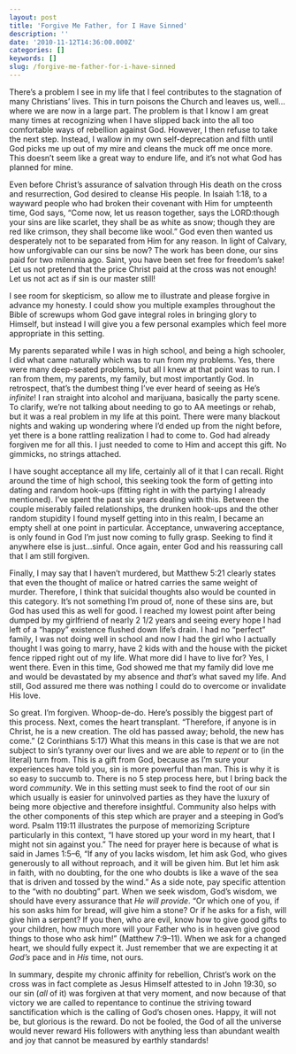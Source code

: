 ```yaml
---
layout: post
title: 'Forgive Me Father, for I Have Sinned'
description: ''
date: '2010-11-12T14:36:00.000Z'
categories: []
keywords: []
slug: /forgive-me-father-for-i-have-sinned
---
```


There’s a problem I see in my life that I feel contributes to the stagnation of many Christians’ lives. This in turn poisons the Church and leaves us, well…where we are now in a large part. The problem is that I know I am great many times at recognizing when I have slipped back into the all too comfortable ways of rebellion against God. However, I then refuse to take the next step. Instead, I wallow in my own self-deprecation and filth until God picks me up out of my mire and cleans the muck off me once more. This doesn’t seem like a great way to endure life, and it’s not what God has planned for mine.

Even before Christ’s assurance of salvation through His death on the cross and resurrection, God desired to cleanse His people. In Isaiah 1:18, to a wayward people who had broken their covenant with Him for umpteenth time, God says, “Come now, let us reason together, says the LORD:though your sins are like scarlet, they shall be as white as snow; though they are red like crimson, they shall become like wool.” God even then wanted us desperately not to be separated from Him for any reason. In light of Calvary, how unforgivable can our sins be now? The work has been done, our sins paid for two milennia ago. Saint, you have been set free for freedom’s sake! Let us not pretend that the price Christ paid at the cross was not enough! Let us not act as if sin is our master still!

I see room for skepticism, so allow me to illustrate and please forgive in advance my honesty. I could show you multiple examples throughout the Bible of screwups whom God gave integral roles in bringing glory to Himself, but instead I will give you a few personal examples which feel more appropriate in this setting.

My parents separated while I was in high school, and being a high schooler, I did what came naturally which was to run from my problems. Yes, there were many deep-seated problems, but all I knew at that point was to run. I ran from them, my parents, my family, but most importantly God. In retrospect, that’s the dumbest thing I’ve ever heard of seeing as He’s _infinite_! I ran straight into alcohol and marijuana, basically the party scene. To clarify, we’re not talking about needing to go to AA meetings or rehab, but it was a real problem in my life at this point. There were many blackout nights and waking up wondering where I’d ended up from the night before, yet there is a bone rattling realization I had to come to. God had already forgiven me for all this. I just needed to come to Him and accept this gift. No gimmicks, no strings attached.

I have sought acceptance all my life, certainly all of it that I can recall. Right around the time of high school, this seeking took the form of getting into dating and random hook-ups (fitting right in with the partying I already mentioned). I’ve spent the past six years dealing with this. Between the couple miserably failed relationships, the drunken hook-ups and the other random stupidity I found myself getting into in this realm, I became an empty shell at one point in particular. Acceptance, unwavering acceptance, is only found in God I’m just now coming to fully grasp. Seeking to find it anywhere else is just…sinful. Once again, enter God and his reassuring call that I am still forgiven.

Finally, I may say that I haven’t murdered, but Matthew 5:21 clearly states that even the thought of malice or hatred carries the same weight of murder. Therefore, I think that suicidal thoughts also would be counted in this category. It’s not something I’m proud of, none of these sins are, but God has used this as well for good. I reached my lowest point after being dumped by my girlfriend of nearly 2 1/2 years and seeing every hope I had left of a “happy” existence flushed down life’s drain. I had no “perfect” family, I was not doing well in school and now I had the girl who I actually thought I was going to marry, have 2 kids with and the house with the picket fence ripped right out of my life. What more did I have to live for? Yes, I went there. Even in this time, God showed me that my family did love me and would be devastated by my absence and _that’s_ what saved my life. And still, God assured me there was nothing I could do to overcome or invalidate His love.

So great. I’m forgiven. Whoop-de-do. Here’s possibly the biggest part of this process. Next, comes the heart transplant. “Therefore, if anyone is in Christ, he is a new creation. The old has passed away; behold, the new has come.” (2 Corinthians 5:17) What this means in this case is that we are not subject to sin’s tyranny over our lives and we are able to _repent_ or to (in the literal) turn from. This is a gift from God, because as I’m sure your experiences have told you, sin is more powerful than man. This is why it is so easy to succumb to. There is no 5 step process here, but I bring back the word _community_. We in this setting must seek to find the root of our sin which usually is easier for uninvolved parties as they have the luxury of being more objective and therefore insightful. Community also helps with the other components of this step which are prayer and a steeping in God’s word. Psalm 119:11 illustrates the purpose of memorizing Scripture particularly in this context, “I have stored up your word in my heart, that I might not sin against you.” The need for prayer here is because of what is said in James 1:5–6, “If any of you lacks wisdom, let him ask God, who gives generously to all without reproach, and it will be given him. But let him ask in faith, with no doubting, for the one who doubts is like a wave of the sea that is driven and tossed by the wind.” As a side note, pay specific attention to the “with no doubting” part. When we seek wisdom, God’s wisdom, we should have every assurance that _He will provide_. “Or which one of you, if his son asks him for bread, will give him a stone? Or if he asks for a fish, will give him a serpent? If you then, who are evil, know how to give good gifts to your children, how much more will your Father who is in heaven give good things to those who ask him!” (Matthew 7:9–11). When we ask for a changed heart, we should fully expect it. Just remember that we are expecting it at _God’s_ pace and in _His_ time, not ours.

In summary, despite my chronic affinity for rebellion, Christ’s work on the cross was in fact complete as Jesus Himself attested to in John 19:30, so our sin (_all_ of it) was forgiven at that very moment, and now because of that victory we are called to repentance to continue the striving toward sanctification which is the calling of God’s chosen ones. Happy, it will not be, but glorious is the reward. Do not be fooled, the God of all the universe would never reward His followers with anything less than abundant wealth and joy that cannot be measured by earthly standards!